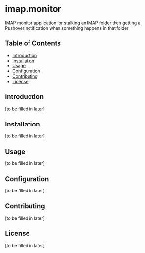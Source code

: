 # imap.monitor

IMAP monitor application for stalking an IMAP folder then getting a Pushover notification when something happens in that folder

## Table of Contents

- [Introduction](#introduction)
- [Installation](#installation)
- [Usage](#usage)
- [Configuration](#configuration)
- [Contributing](#contributing)
- [License](#license)

## Introduction

[to be filled in later]

## Installation

[to be filled in later]

## Usage

[to be filled in later]

## Configuration

[to be filled in later]

## Contributing

[to be filled in later]

## License

[to be filled in later]
